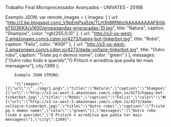 Trabalho Final Microprocessador Avançados - UNIVATES - 2016B

Exemplo JSON:
		var remote_images = {
			images: [
				{
					url: "http://2.bp.blogspot.com/_V9pEmPxa5zk/TLH3h8RfNhI/AAAAAAAAAF8/jjbbT503KKA/s1600/propagandas-engracadas-10.jpg",
					title: "Natura",
					caption: "Shampoo",
					color: "rgb(255,0,0)"
				},
				{
					url: "http://s3-us-west-2.amazonaws.com/s.cdpn.io/4273/happy-bot-tinkerbot.jpg",
					title: "Robô",
					caption: "Feliz",
					color: "#00F"
				},
				{
					url: "http://s3-us-west-2.amazonaws.com/s.cdpn.io/4273/dada-voltaire-tinkerbot.jpg",
					title: "Outro robo",
					caption: "Triste pq n demos nome",
					color: "green"
				}
			],
			messages: ["Outro robo lindo e querido","O Pritsch n acreditva que podia ter mais mensagens"],
			city:1399
		};
		
		
		Exemplo JSON STRING:
		
		"{\"images\":[{\"url\":\"../img/1.png\",\"title\":\"Natura\",\"caption\":\"Shampoo\",\"color\":\"rgb(255,0,0)\"},{\"url\":\"http://s3-us-west-2.amazonaws.com/s.cdpn.io/4273/happy-bot-tinkerbot.jpg\",\"title\":\"Robô\",\"caption\":\"Feliz\",\"color\":\"#00F\"},{\"url\":\"http://s3-us-west-2.amazonaws.com/s.cdpn.io/4273/dada-voltaire-tinkerbot.jpg\",\"title\":\"Outro robo\",\"caption\":\"Triste pq n demos nome\",\"color\":\"green\"}],\"messages\":[\"Outro robo lindo e querido\",\"O Pritsch n acreditva que podia ter mais mensagens\"],\"city\":1399}";